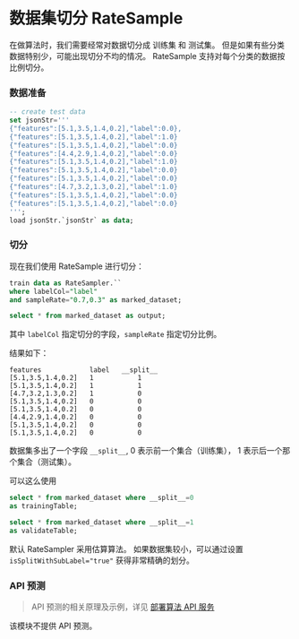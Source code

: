 # 数据集切分 RateSample

在做算法时，我们需要经常对数据切分成 训练集 和 测试集。
但是如果有些分类数据特别少，可能出现切分不均的情况。
RateSample 支持对每个分类的数据按比例切分。

### 数据准备

```sql
-- create test data
set jsonStr='''
{"features":[5.1,3.5,1.4,0.2],"label":0.0},
{"features":[5.1,3.5,1.4,0.2],"label":1.0}
{"features":[5.1,3.5,1.4,0.2],"label":0.0}
{"features":[4.4,2.9,1.4,0.2],"label":0.0}
{"features":[5.1,3.5,1.4,0.2],"label":1.0}
{"features":[5.1,3.5,1.4,0.2],"label":0.0}
{"features":[5.1,3.5,1.4,0.2],"label":0.0}
{"features":[4.7,3.2,1.3,0.2],"label":1.0}
{"features":[5.1,3.5,1.4,0.2],"label":0.0}
{"features":[5.1,3.5,1.4,0.2],"label":0.0}
''';
load jsonStr.`jsonStr` as data;
```

### 切分

现在我们使用 RateSample 进行切分：

```sql
train data as RateSampler.`` 
where labelCol="label"
and sampleRate="0.7,0.3" as marked_dataset;

select * from marked_dataset as output;
```

其中 `labelCol` 指定切分的字段，`sampleRate` 指定切分比例。

结果如下：

```
features            label   __split__
[5.1,3.5,1.4,0.2]	1	        1
[5.1,3.5,1.4,0.2]	1	        1
[4.7,3.2,1.3,0.2]	1	        0
[5.1,3.5,1.4,0.2]	0	        0
[5.1,3.5,1.4,0.2]	0	        0
[4.4,2.9,1.4,0.2]	0	        0
[5.1,3.5,1.4,0.2]	0	        0
[5.1,3.5,1.4,0.2]	0	        0
```

数据集多出了一个字段 `__split__`, 0 表示前一个集合（训练集）， 1 表示后一个那个集合（测试集）。

可以这么使用

```sql
select * from marked_dataset where __split__=0
as trainingTable;

select * from marked_dataset where __split__=1
as validateTable;
```

默认 RateSampler 采用估算算法。
如果数据集较小，可以通过设置 `isSplitWithSubLabel="true"` 获得非常精确的划分。

### API 预测

> API 预测的相关原理及示例，详见 [部署算法 API 服务](/byzer-lang/zh-cn/ml/api_service/README.md)


该模块不提供 API 预测。

